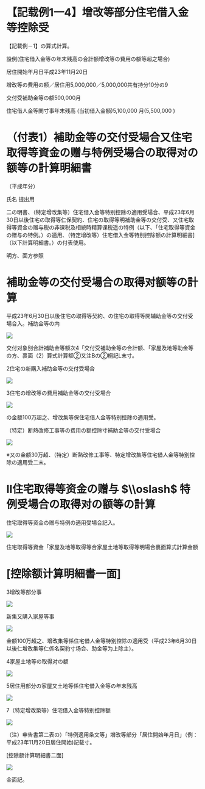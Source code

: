 # 【記载例1一4】增改等部分住宅借入金等控除受

【記載例－1】の算式計算。

設例(住宅借入金等の年末残高の合計额增改等の費用の额等超之場合)

居住開始年月日平成23年11月20日

增改等の費用の额／居住用5,000,000／5,000,000共有持分10分の9

交付受補助金等の额500,000月

住宅借人金等関寸事年末残高 (当初借入金额)5,100,000 月(5,500,000 )

# （付表1）補助金等の交付受場合又住宅取得等資金の赠与特例受場合の取得对の额等の計算明細書

（平成年分）

氏名 提出用

二の明書、（特定增改集等）住宅借入金等特别控除の適用受場合、平成23年6月30日以後住宅の取得等仁保契約、住宅の取得等明補助金等の交付受、又住宅取得等資金の赠与税の非课税及相統時精算课税遥の特例（以下、「住宅取得等資金の赠与の特例。）の適用、（特定增改等）住宅借入金等特别控除额の計算明細書\]（以下計算明細書。）の付表使用。

明方、面方参照

# 補助金等の交付受場合の取得对额等の計算

平成23年6月30日以後住宅の取得等契約、の住宅の取得等開辅助金等の交付受場合入。補助金等の内

![](https://www.nta.go.jp/tmp/1ddc90fe-8ee1-41d2-b321-c43a9d467e45/images/f02e1eb0fe57bd8224a63595535cbfd7c4ee0568ca0b65f7d28b49bceb336b96.jpg)

交付对象别合計補助金等额次4「交付受補助金等の合計额、「家屋及地等助金等の方、裹面（2）算式計算额②又注Bの②桐記L末寸。

2住宅の新購入補助金等の交付受場合

![](https://www.nta.go.jp/tmp/1ddc90fe-8ee1-41d2-b321-c43a9d467e45/images/85a32c5dd3f5b808b063d2c69f24ab131d105b1815481ec09e29471fe869be74.jpg)

3住宅の增改等の費用補助金等の交付受場合

![](https://www.nta.go.jp/tmp/1ddc90fe-8ee1-41d2-b321-c43a9d467e45/images/9c46ea66d90cb130a308bddb40eea99103000e8039b74337a8bb77e481c95de6.jpg)

の金额100万超之、增改集等保住宅借人金等特别控除の適用受。

（特定）断熱改修工事等の费用の额控除寸補助金等の交付受場合

![](https://www.nta.go.jp/tmp/1ddc90fe-8ee1-41d2-b321-c43a9d467e45/images/153403f489c76419159acba6b126c67c7da6d18660a1e2ab896a2cde94339f25.jpg)

※又の金额30万超、（特定）断熟改修工事等、特定增改集等住宅借人金等特别控除の適用受二末。

# Ⅱ住宅取得等资金の赠与 $\\oslash$ 特例受場合の取得对の额等の計算

住宅取得等资金の赠与特例の適用受場合記入。

![](https://www.nta.go.jp/tmp/1ddc90fe-8ee1-41d2-b321-c43a9d467e45/images/a36b045b6b8b3c4877918eb86bf1e1150f9dee785746aacae91e3978e87cbdef.jpg)

住宅取得等資金「家屋及地等取得等合家屋土地等取得等明場合裹面算式計算金额

# \[控除额计算明細書一面\]

3增改等部分事

![](https://www.nta.go.jp/tmp/1ddc90fe-8ee1-41d2-b321-c43a9d467e45/images/77b7f28c3cd04abeee46e587dadb5c93fe5cadd5ff81b85490af355b7de7ce28.jpg)

新集又購入家屋等事

![](https://www.nta.go.jp/tmp/1ddc90fe-8ee1-41d2-b321-c43a9d467e45/images/53c5e778a89a46d0dd4bf7bcf5738d276a0f34c6bbd5c670615e64a3d99a5056.jpg)

金额100万超之、增改集等係住宅借人金等特别控除の適用受（平成23年6月30日以後仁增改集等仁係名契豹寸场合、助金等为上除主）。

4家屋土地等の取得对の额

![](https://www.nta.go.jp/tmp/1ddc90fe-8ee1-41d2-b321-c43a9d467e45/images/3a0651d016c922983f50665eda59a69744a02b291d3f3f24964eb31df3d2eae5.jpg)

5居住用部分の家屋又土地等係住宅借入金等の年末残高

![](https://www.nta.go.jp/tmp/1ddc90fe-8ee1-41d2-b321-c43a9d467e45/images/b8fb61a7f072cdc39257a657df02fc2a40fea42b3f7e1e147d7d0445fa95bf5c.jpg)

7（特定增改築等）住宅借入金等特别控除额

![](https://www.nta.go.jp/tmp/1ddc90fe-8ee1-41d2-b321-c43a9d467e45/images/50dbc3fdaddee5df72091f590100108955204af7cc2d6815ae2d60f685917146.jpg)

（注）申告書第二表の）「特例適用条文等」增改等部分「居住開始年月日」（例：平成23年11月20日居住開始)記载寸。

\[控除额计算明細書二面\]

![](https://www.nta.go.jp/tmp/1ddc90fe-8ee1-41d2-b321-c43a9d467e45/images/62e9750e579c684c00d2775bb68143cb311e0a32c137d648e1aff6f9d89b895a.jpg)

金面記。